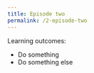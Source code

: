 ```yaml
---
title: Episode two
permalink: /2-episode-two
---
```


Learning outcomes:

* Do something
* Do something else